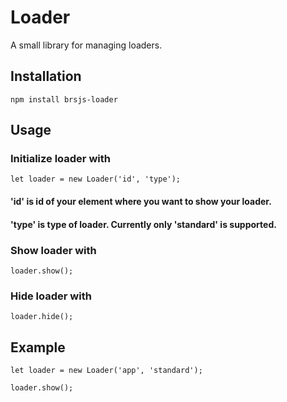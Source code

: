 Loader
=========

A small library for managing loaders.

## Installation

  `npm install brsjs-loader`

## Usage
### Initialize loader with
```
let loader = new Loader('id', 'type');
```
#### 'id' is id of your element where you want to show your loader.
#### 'type' is type of loader. Currently only 'standard' is supported.
### Show loader with
```
loader.show();
```
### Hide loader with
```
loader.hide();
```

## Example

    let loader = new Loader('app', 'standard');

    loader.show();

